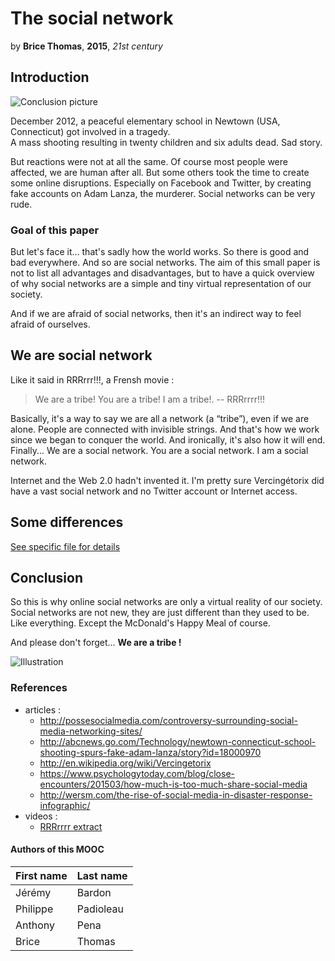 # The social network

by **Brice Thomas**, __2015__, *21st century*

## Introduction

![Conclusion picture](https://cloud.githubusercontent.com/assets/9324783/6765278/2c81a55e-cfd9-11e4-8e6a-2ac25af1db3e.png)

December 2012, a peaceful elementary school in Newtown (USA, Connecticut) got involved in a tragedy.  
A mass shooting resulting in twenty children and six adults dead. Sad story.  

But reactions were not at all the same. Of course most people were affected, we are human after all. But some others took the time to create some online disruptions. Especially on Facebook and Twitter, by creating fake accounts on Adam Lanza, the murderer. Social networks can be very rude.

### Goal of this paper

But let's face it... that's sadly how the world works. So there is good and bad everywhere. And so are social networks. The aim of this small paper is not to list all advantages and disadvantages, but to have a quick overview of why social networks are a simple and tiny virtual representation of our society.  

And if we are afraid of social networks, then it's an indirect way to feel
afraid of ourselves.

## We are social network

Like it said in RRRrrr!!!, a Frensh movie :

> We are a tribe! You are a tribe! I am a tribe!. -- RRRrrrr!!!

Basically, it's a way to say we are all a network (a “tribe”), even if we are alone. People are connected with invisible strings. And that's how we work since we began to conquer the world. And ironically, it's also how it will end. Finally... We are a social network. You are a social network. I am a social network. 
  
Internet and the Web 2.0 hadn't invented it. I'm pretty sure Vercingétorix did have a vast social network and no Twitter account or Internet access.

## Some differences

[See specific file for details](https://github.com/jbardon/social-network-course/blob/master/Differences.md)

## Conclusion

So this is why online social networks are only a virtual reality of our society. Social networks are not new, they are just different than they used to be. Like everything. Except the McDonald's Happy Meal of course.

And please don't forget... __We are a tribe !__

![Illustration](http://www.algoritma.it/assets/social-network.jpeg)


### References
* articles :
  - http://possesocialmedia.com/controversy-surrounding-social-media-networking-sites/
  - http://abcnews.go.com/Technology/newtown-connecticut-school-shooting-spurs-fake-adam-lanza/story?id=18000970
  - http://en.wikipedia.org/wiki/Vercingetorix
  - https://www.psychologytoday.com/blog/close-encounters/201503/how-much-is-too-much-share-social-media
  - http://wersm.com/the-rise-of-social-media-in-disaster-response-infographic/
* videos :
  - [RRRrrrr extract](http://www.dailymotion.com/video/xd0rgz_rrrrrrr-je-suis-une-tribu_fun)
  
#### Authors of this MOOC

First name | Last name
-----------|----------
Jérémy | Bardon
Philippe | Padioleau
Anthony | Pena
Brice | Thomas

